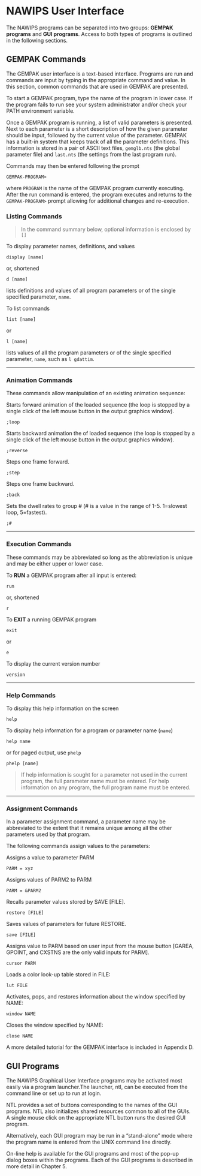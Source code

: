 # NAWIPS User Interface

The NAWIPS programs can be separated into two groups: **GEMPAK programs** and **GUI programs**. Access to both types of programs is outlined in the following sections.

## GEMPAK Commands

The GEMPAK user interface is a text-based interface. Programs are run and commands are input by typing in the appropriate command and value. In this section, common commands that are used in GEMPAK are presented. 

To start a GEMPAK program, type the name of the program in lower case. If the program fails to run see your system administrator and/or check your PATH environment variable.

Once a GEMPAK program is running, a list of valid parameters is presented. Next to each parameter is a short description of how the given parameter should be input, followed by the current value of the parameter. GEMPAK has a built-in system that keeps track of all the parameter definitions. This information is stored in a pair of ASCII text files, `gemglb.nts` (the global parameter file) and `last.nts` (the settings from the last program run).

Commands may then be entered following the prompt 

    GEMPAK-PROGRAM>
    
where `PROGRAM` is the name of the GEMPAK program currently executing.
After the run command is entered, the program executes and returns to the `GEMPAK-PROGRAM>` prompt allowing for additional changes and re-execution.


### Listing Commands

> In the command summary below, optional information is enclosed by `[]`


To display parameter names, definitions, and values

    display [name]

or, shortened

    d [name]

lists definitions and values of all program parameters or of the single specified parameter, `name`.

To list commands

    list [name]
or

    l [name]
    
lists values of all the program parameters or of the single specified parameter, `name`, such as `l gdattim`.

---

### Animation Commands

These commands allow manipulation of an existing animation sequence:

Starts forward animation of the loaded sequence (the loop is stopped by a single click of the left mouse button in the output graphics window).

    ;loop 

Starts backward animation the of loaded sequence (the loop is stopped by a single click of the left mouse button in the output graphics window).

    ;reverse

Steps one frame forward.

    ;step

Steps one frame backward.

    ;back

Sets the dwell rates to group # (# is a value in the range of 1-5. 1=slowest loop, 5=fastest).

    ;#

---

### Execution Commands

These commands may be abbreviated so long as the abbreviation is unique and may be either upper or lower case.

To **RUN** a GEMPAK program after all input is entered:

    run
    
or, shortened

    r
    
To **EXIT** a running GEMPAK program

    exit
    
or
   
    e

To display the current version number

    version 

---

### Help Commands
    
To display this help information on the screen

    help
    
To display help information for a program or parameter name (`name`)


    help name
    
or for paged output, use `phelp`

    phelp [name]

> If help information is sought for a parameter not used in the current program, the full parameter name must be entered. For help information on any program, the full program name must be entered.

---

### Assignment Commands
    
In a parameter assignment command, a parameter name may be abbreviated to the extent that it remains unique among all the other parameters used by that program.

The following commands assign values to the parameters:

Assigns a value to parameter PARM

    PARM = xyz

Assigns values of PARM2 to PARM

    PARM = &PARM2 

Recalls parameter values stored by SAVE [FILE].
    
    restore [FILE] 

Saves values of parameters for future RESTORE.

    save [FILE]

Assigns value to PARM based on user input from the mouse button [GAREA, GPOINT, and CXSTNS are the
only valid inputs for PARM].

    cursor PARM 

Loads a color look-up table stored in FILE:
 
    lut FILE
    
Activates, pops, and restores information about the window specified by NAME:

    window NAME

Closes the window specified by NAME:
    
    close NAME

A more detailed tutorial for the GEMPAK interface is included in Appendix D.

## GUI Programs

The NAWIPS Graphical User Interface programs may be activated most easily via a program launcher.The launcher, ntl, can be executed from the command line or set up to run at login.

NTL provides a set of buttons corresponding to the names of the GUI programs. NTL also initializes shared resources common to all of the GUIs. A single mouse click on the appropriate NTL button runs the desired GUI program.

Alternatively, each GUI program may be run in a “stand-alone” mode where the program name is entered from the UNIX command line directly.

On-line help is available for the GUI programs and most of the pop-up dialog boxes within the programs. Each of the GUI programs is described in more detail in Chapter 5.




